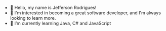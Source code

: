 - 👋 Hello, my name is Jefferson Rodrigues!
- 👀 I'm interested in becoming a great software developer, and I'm always looking to learn more.
- 🌱 I’m currently learning Java, C# and JavaScript

